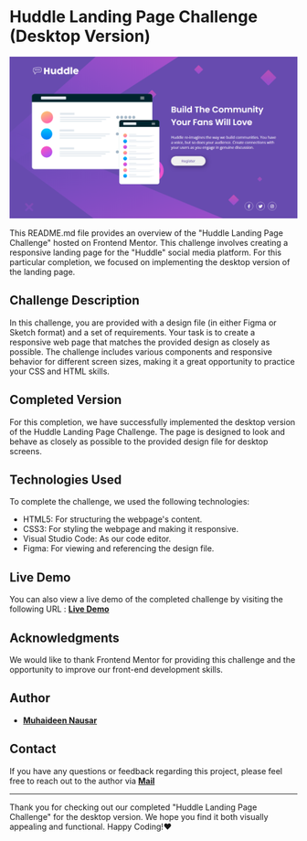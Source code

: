 # Huddle Landing Page Challenge (Desktop Version)

![Screenshot](Screenshot.png)

This README.md file provides an overview of the "Huddle Landing Page Challenge" hosted on Frontend Mentor. This challenge involves creating a responsive landing page for the "Huddle" social media platform. For this particular completion, we focused on implementing the desktop version of the landing page.

## Challenge Description

In this challenge, you are provided with a design file (in either Figma or Sketch format) and a set of requirements. Your task is to create a responsive web page that matches the provided design as closely as possible. The challenge includes various components and responsive behavior for different screen sizes, making it a great opportunity to practice your CSS and HTML skills.

## Completed Version

For this completion, we have successfully implemented the desktop version of the Huddle Landing Page Challenge. The page is designed to look and behave as closely as possible to the provided design file for desktop screens.

## Technologies Used

To complete the challenge, we used the following technologies:

* HTML5: For structuring the webpage's content.
* CSS3: For styling the webpage and making it responsive.
* Visual Studio Code: As our code editor.
* Figma: For viewing and referencing the design file.

## Live Demo

You can also view a live demo of the completed challenge by visiting the following URL : [**Live Demo**]()

## Acknowledgments

We would like to thank Frontend Mentor for providing this challenge and the opportunity to improve our front-end development skills.

## Author

* [**Muhaideen Nausar**](https://frontendmentor.io/profile/muhaideennausar)

## Contact

If you have any questions or feedback regarding this project, please feel free to reach out to the author via [**Mail**](mailto:muhaideennausar49@gmail.com)

<hr>

Thank you for checking out our completed "Huddle Landing Page Challenge" for the desktop version. We hope you find it both visually appealing and functional. Happy Coding!❤️
